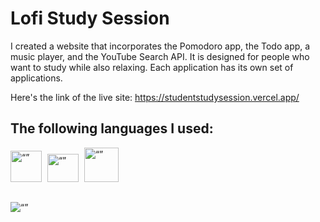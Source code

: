 
# Lofi Study Session

I created a website that incorporates the Pomodoro app, the Todo app, a music player, and the YouTube Search API. It is designed for people who want to study while also relaxing. Each application has its own set of applications.

Here's the link of the live site: https://studentstudysession.vercel.app/

## The following languages I used:

<img src="https://upload.wikimedia.org/wikipedia/commons/thumb/6/61/HTML5_logo_and_wordmark.svg/1024px-HTML5_logo_and_wordmark.svg.png" alt= “” width="50px" height="50px">

<img src="https://sass-lang.com/assets/img/styleguide/seal-color-aef0354c.png" alt= “” width="50px" height="45px" style="padding-left: 5px;">

<img src="https://www.freepnglogos.com/uploads/javascript-png/javascript-shield-logo-icon-2.png" alt= “” width="55px" height="55px" style="padding-left: 5px;">

## 
<img src="C:\Users\Administrator\Desktop\Study with pomodoro + todo app\src\bg-image\Student pomodoro img.JPG" alt= “” >